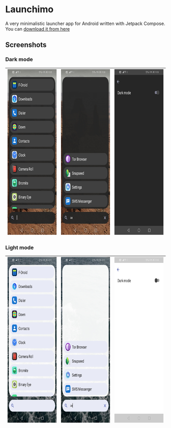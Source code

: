 # Launchimo
A very minimalistic launcher app for Android written with Jetpack Compose. You can [download it from here](https://github.com/dybdeskarphet/launchimo/releases/download/1.0.0/app-release.apk)

## Screenshots
### Dark mode
| <img src="screenshots/list_dark.jpg" alt="search" width="240" height="520"> | <img src="screenshots/search_dark.jpg" alt="search" width="240" height="520"> | <img src="screenshots/settings_dark.jpg" alt="search" width="240" height="520"> |
|-----------------------------------------------------------------------------|-------------------------------------------------------------------------------|---------------------------------------------------------------------------------|

### Light mode
| <img src="screenshots/list_light.jpg" alt="search" width="240" height="520"> | <img src="screenshots/search_light.jpg" alt="search" width="240" height="520"> | <img src="screenshots/settings_light.jpg" alt="search" width="240" height="520"> |
|------------------------------------------------------------------------------|--------------------------------------------------------------------------------|----------------------------------------------------------------------------------|
